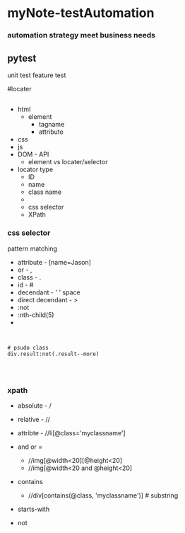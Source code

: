 # myNote-testAutomation


### automation strategy meet business needs

## pytest

unit test 
feature test




#locater

## 
* html
    * element
        * tagname
        * attribute
* css
* js
* DOM - API
    * element vs locater/selector
* locator type
    * ID
    * name
    * class name
    * 
    * css selector
    * XPath


### css selector
 pattern matching
 
* attribute - [name=Jason]
* or - , 
* class - .
* id - #
* decendant - ' ' space
* direct decendant - >
* :not 
* :nth-child(5)
* 

```


# psudo class
div.result:not(.result--more)




```

### xpath
* absolute - /
* relative - //

* attribte - //li[@class='myclassname']
* and or  = 
    * //img[@width<20][@height<20]
    * //img[@width<20 and @height<20]

* contains
    * //div[contains(@class, 'myclassname')]   # substring

* starts-with 
* not